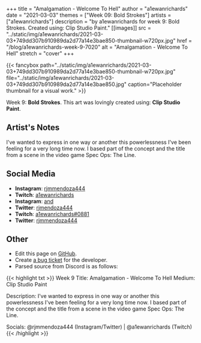 +++
title =       "Amalgamation - Welcome To Hell"
author =      "a1ewanrichards"
date =        "2021-03-03"
themes =      ["Week 09: Bold Strokes"]
artists =     ["a1ewanrichards"]
description = "by a1ewanrichards for week 9: Bold Strokes. Created using: Clip Studio Paint."
[[images]]
              src = "../static/img/a1ewanrichards/2021-03-03+749dd307b910989da2d77a14e3bae850-thumbnail-w720px.jpg"
              href = "/blog/a1ewanrichards-week-9-7020"
              alt = "Amalgamation - Welcome To Hell"
              stretch = "cover"
+++


{{< fancybox path="../static/img/a1ewanrichards/2021-03-03+749dd307b910989da2d77a14e3bae850-thumbnail-w720px.jpg" file="../static/img/a1ewanrichards/2021-03-03+749dd307b910989da2d77a14e3bae850.jpg" caption="Placeholder thumbnail for a visual work." >}}


Week 9: **Bold Strokes**. This art was lovingly created using: **Clip Studio Paint**.

## Artist's Notes

I've wanted to express in one way or another this powerlessness I've been feeling for a very long time now. I based part of the concept and the title from a scene in the video game Spec Ops: The Line.

## Social Media

- **Instagram**: <a href='https://instagram.com/rjmmendoza444' target='_blank'>rjmmendoza444</a>
- **Twitch**: <a href='https://twitch.tv/a1ewanrichards' target='_blank'>a1ewanrichards</a>
- **Instagram**: <a href='https://instagram.com/and' target='_blank'>and</a>
- **Twitter**: <a href='https://twitter.com/rjmendoza444' target='_blank'>rjmendoza444</a>
- **Twitch**: <a href='https://twitch.tv/a1ewanrichards#0881' target='_blank'>a1ewanrichards#0881</a>
- **Twitter**: <a href='https://twitter.com/rjmmendoza444' target='_blank'>rjmmendoza444</a>

## Other

- Edit this page on [GitHub](https://github.com/teaminkling/web-refresh/edit/main/content/blog/a1ewanrichards-week-9-7020.md).
- Create [a bug ticket](https://github.com/teaminkling/web-refresh/issues/new?assignees=&labels=bug&template=problem-report.md&title=) for the developer.
- Parsed source from Discord is as follows:

{{< highlight txt >}}
Week 9
Title: Amalgamation - Welcome To Hell
Medium: Clip Studio Paint

Description: I've wanted to express in one way or another this powerlessness I've been feeling for a very long time now. I based part of the concept and the title from a scene in the video game Spec Ops: The Line.

Socials: @rjmmendoza444 (Instagram/Twitter) | @a1ewanrichards (Twitch)
{{< /highlight >}}
